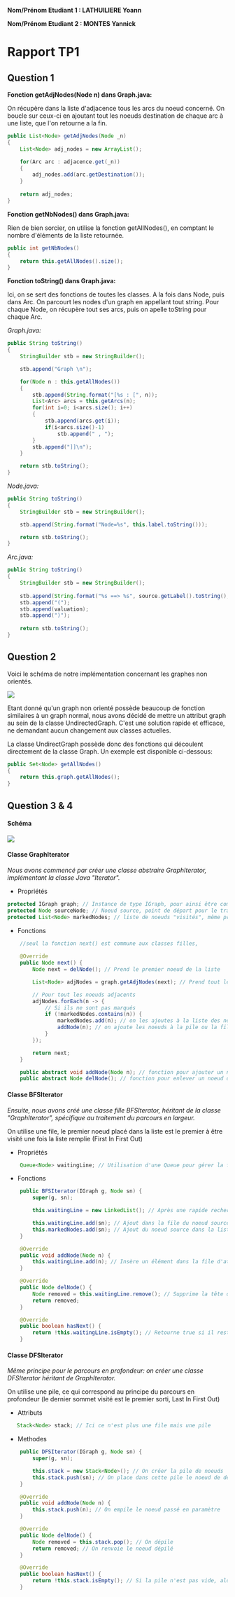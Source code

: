 **Nom/Prénom Etudiant 1 : LATHUILIERE Yoann**

**Nom/Prénom Etudiant 2 : MONTES Yannick**

# Rapport TP1

## Question 1

**Fonction getAdjNodes(Node n) dans Graph.java:**

On récupère dans la liste d'adjacence tous les arcs du noeud concerné. On boucle sur ceux-ci en ajoutant tout les noeuds destination de chaque arc à une liste, que l'on retourne a la fin.

```java
public List<Node> getAdjNodes(Node _n)
{
	List<Node> adj_nodes = new ArrayList();

	for(Arc arc : adjacence.get(_n))
	{
    	adj_nodes.add(arc.getDestination());
	}
 
	return adj_nodes;
}
```

**Fonction getNbNodes() dans Graph.java:**

Rien de bien sorcier, on utilise la fonction getAllNodes(), en comptant le nombre d'éléments de la liste retournée.

```java
public int getNbNodes()
{	
	return this.getAllNodes().size();
}
```

**Fonction toString() dans Graph.java:**

Ici, on se sert des fonctions de toutes les classes. A la fois dans Node, puis dans Arc.
On parcourt les nodes d'un graph en appellant tout string. Pour chaque Node, on récupère tout ses arcs, puis on apelle toString pour chaque Arc.

*Graph.java:*
```java
public String toString() 
{
    StringBuilder stb = new StringBuilder();

    stb.append("Graph \n");

    for(Node n : this.getAllNodes())
    {
        stb.append(String.format("[%s : [", n));
        List<Arc> arcs = this.getArcs(n);
        for(int i=0; i<arcs.size(); i++)
        {
            stb.append(arcs.get(i));
            if(i<arcs.size()-1)
                stb.append(" , ");
        }
        stb.append("]]\n");
    }

    return stb.toString();
}
```

*Node.java:*
```java
public String toString() 
{
    StringBuilder stb = new StringBuilder();

    stb.append(String.format("Node=%s", this.label.toString()));

    return stb.toString();
}
```

*Arc.java:*
```java
public String toString() 
{
    StringBuilder stb = new StringBuilder(); 
    
    stb.append(String.format("%s ==> %s", source.getLabel().toString(), destination.getLabel().toString()));
    stb.append("(");
    stb.append(valuation);
    stb.append(")");
    
    return stb.toString();
}
```

## Question 2

Voici le schéma de notre implémentation concernant les graphes non orientés.

![](/images/UnidrectedDirected.png?raw=true)

Etant donné qu'un graph non orienté possède beaucoup de fonction similaires à un graph normal, nous avons décidé de mettre un attribut graph au sein de la classe UndirectedGraph.
C'est une solution rapide et efficace, ne demandant aucun changement aux classes actuelles.

La classe UndirectGraph possède donc des fonctions qui découlent directement de la classe Graph. Un exemple est disponible ci-dessous:

```java
public Set<Node> getAllNodes() 
{
    return this.graph.getAllNodes();
}
```



## Question 3 & 4

#### Schéma
![](/images/GraphIterator.png?raw=true)

#### Classe GraphIterator
*Nous avons commencé par créer une classe abstraire GraphIterator, implémentant la classe Java "Iterator".*

- Propriétés
```java
protected IGraph graph; // Instance de type IGraph, pour ainsi être compatible avec les différentes types de graphes
protected Node sourceNode; // Noeud source, point de départ pour le traitement
protected List<Node> markedNodes; // liste de noeuds "visités", même principe pour BFS et DFS
```

- Fonctions
```java
    //seul la fonction next() est commune aux classes filles, 
    
    @Override
    public Node next() {
        Node next = delNode(); // Prend le premier noeud de la liste

        List<Node> adjNodes = graph.getAdjNodes(next); // Prend tout les noeuds adjacents du noeud "next"

        // Pour tout les noeuds adjacents
        adjNodes.forEach(n -> {
            // Si ils ne sont pas marqués
            if (!markedNodes.contains(n)) {
                markedNodes.add(n); // on les ajoutes à la liste des noeuds marqués
                addNode(n); // on ajoute les noeuds à la pile ou la file (avec la méthode addNode qui est abstraite)
            }
        });

        return next;
    }

    public abstract void addNode(Node n); // fonction pour ajouter un noeud dans la structure de noeuds à traiter (pile ou file)
    public abstract Node delNode(); // fonction pour enlever un noeud dans la structure (pile ou file)
```

#### Classe BFSIterator
*Ensuite, nous avons créé une classe fille BFSIterator, héritant de la classe "GraphIterator", spécifique au traitement du parcours en largeur.*

On utilise une file, le premier noeud placé dans la liste est le premier à être visité une fois la liste remplie (First In First Out)

- Propriétés
```java
    Queue<Node> waitingLine; // Utilisation d'une Queue pour gérer la file
```

- Fonctions
```java
    public BFSIterator(IGraph g, Node sn) {
        super(g, sn);

        this.waitingLine = new LinkedList(); // Après une rapide recherche sur stack, LinkedList est cité comme la méthode la plus adapté pour une file FIFO

        this.waitingLine.add(sn); // Ajout dans la file du noeud source
        this.markedNodes.add(sn); // Ajout du noeud source dans la liste des noeuds marqués
    }

    @Override
    public void addNode(Node n) {
        this.waitingLine.add(n); // Insère un élément dans la file d'attente
    }

    @Override
    public Node delNode() {
        Node removed = this.waitingLine.remove(); // Supprime la tête de file
        return removed;
    }

    @Override
    public boolean hasNext() {
        return !this.waitingLine.isEmpty(); // Retourne true si il reste des elements dans la file. False sinon
    }
```

#### Classe DFSIterator
*Même principe pour le parcours en profondeur: on créer une classe DFSIterator héritant de GraphIterator.*

On utilise une pile, ce qui correspond au principe du parcours en profondeur (le dernier sommet visité est le premier sorti, Last In First Out)

- Attributs
```java
   Stack<Node> stack; // Ici ce n'est plus une file mais une pile
```

- Methodes
```java
    public DFSIterator(IGraph g, Node sn) {
        super(g, sn);

        this.stack = new Stack<Node>(); // On créer la pile de noeuds
        this.stack.push(sn); // On place dans cette pile le noeud de départ
    }

    @Override
    public void addNode(Node n) {
        this.stack.push(n); // On empile le noeud passé en paramètre
    }

    @Override
    public Node delNode() {
        Node removed = this.stack.pop(); // On dépile
        return removed; // On renvoie le noeud dépilé
    }

    @Override
    public boolean hasNext() {
        return !this.stack.isEmpty(); // Si la pile n'est pas vide, alors il y a un suivant
    }
```
